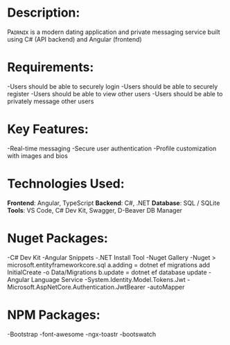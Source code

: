 # Description:
Pᴀɪʀɴɪx is a modern dating application and private messaging service built using C# (API backend) and Angular (frontend)

# Requirements:
-Users should be able to securely login
-Users should be able to securely register
-Users should be able to view other users
-Users should be able to privately message other users

# Key Features:
-Real-time messaging
-Secure user authentication
-Profile customization with images and bios

# Technologies Used:
**Frontend**: Angular, TypeScript
**Backend**: C#, .NET
**Database**: SQL / SQLite
**Tools**: VS Code, C# Dev Kit, Swagger, D-Beaver DB Manager

# Nuget Packages:
-C# Dev Kit
-Angular Snippets
-.NET Install Tool
-Nuget Gallery
-Nuget > microsoft.entityframeworkcore.sql
    a.adding = dotnet ef migrations add InitialCreate -o Data/Migrations
    b.update = dotnet ef database update
-Angular Language Service
-System.Identity.Model.Tokens.Jwt
-Microsoft.AspNetCore.Authentication.JwtBearer
-autoMapper 

# NPM Packages:
-Bootstrap
-font-awesome
-ngx-toastr
-bootswatch

